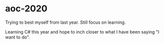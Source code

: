 # aoc-2020
Trying to best myself from last year. Still focus on learning.


Learning C# this year and hope to inch closer to what I have been saying "I want to do".
